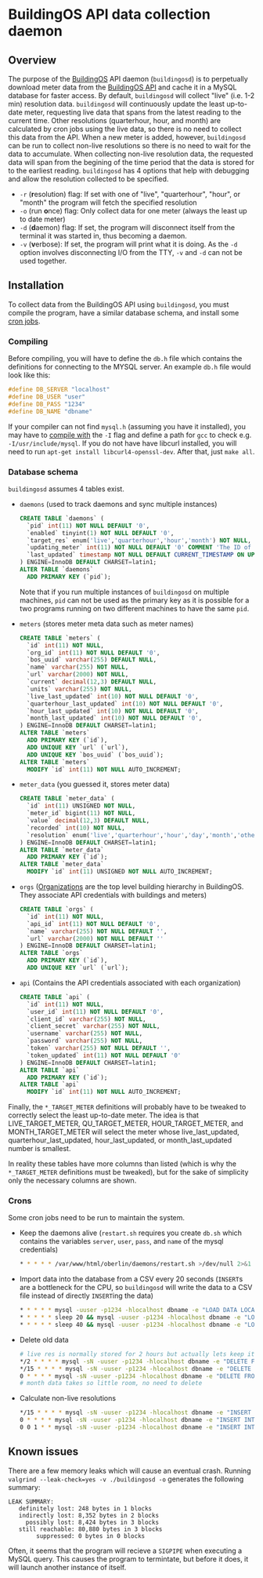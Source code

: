 # BuildingOS API data collection daemon


## Overview
The purpose of the [BuildingOS](1) API daemon (`buildingosd`) is to perpetually download meter data from the [BuildingOS API](2) and cache it in a MySQL database for faster access. By default, `buildingosd` will collect "live" (i.e. 1-2 min) resolution data. `buildingosd` will continuously update the least up-to-date meter, requesting live data that spans from the latest reading to the current time. Other resolutions (quarterhour, hour, and month) are calculated by cron jobs using the live data, so there is no need to collect this data from the API. When a new meter is added, however, `buildingosd` can be run to collect non-live resolutions so there is no need to wait for the data to accumulate. When collecting non-live resolution data, the requested data will span from the begining of the time period that the data is stored for to the earliest reading. `buildingosd` has 4 options that help with debugging and allow the resolution collected to be specified.

- `-r` (**r**esolution) flag: If set with one of "live", "quarterhour", "hour", or "month" the program will fetch the specified resolution
- `-o` (run **o**nce) flag: Only collect data for one meter (always the least up to date meter)
- `-d` (**d**aemon) flag: If set, the program will disconnect itself from the terminal it was started in, thus becoming a daemon. 
- `-v` (**v**erbose): If set, the program will print what it is doing. As the `-d` option involves disconnecting I/O from the TTY, `-v` and `-d` can not be used together.


## Installation
To collect data from the BuildingOS API using `buildingosd`, you must compile the program, have a similar database schema, and install some [cron jobs](#crons).
### Compiling
Before compiling, you will have to define the `db.h` file which contains the definitions for connecting to the MYSQL server. An example `db.h` file would look like this:

```cpp
#define DB_SERVER "localhost"
#define DB_USER "user"
#define DB_PASS "1234"
#define DB_NAME "dbname"
```
If your compiler can not find `mysql.h` (assuming you have it installed), you may have to [compile with](3) the `-I` flag and define a path for `gcc` to check e.g. `-I/usr/include/mysql`. If you do not have have libcurl installed, you will need to run `apt-get install libcurl4-openssl-dev`. After that, just `make all`.
### Database schema
`buildingosd` assumes 4 tables exist.

- `daemons` (used to track daemons and sync multiple instances)

    ```sql
    CREATE TABLE `daemons` (
      `pid` int(11) NOT NULL DEFAULT '0',
      `enabled` tinyint(1) NOT NULL DEFAULT '0',
      `target_res` enum('live','quarterhour','hour','month') NOT NULL,
      `updating_meter` int(11) NOT NULL DEFAULT '0' COMMENT 'The ID of the meter this daemon is currently updating',
      `last_updated` timestamp NOT NULL DEFAULT CURRENT_TIMESTAMP ON UPDATE CURRENT_TIMESTAMP,
    ) ENGINE=InnoDB DEFAULT CHARSET=latin1;
    ALTER TABLE `daemons`
      ADD PRIMARY KEY (`pid`);
    ```
    Note that if you run multiple instances of `buildingosd` on multiple machines, `pid` can not be used as the primary key as it is possible for a two programs running on two different machines to have the same `pid`.

- `meters` (stores meter meta data such as meter names)

    ```sql
    CREATE TABLE `meters` (
      `id` int(11) NOT NULL,
      `org_id` int(11) NOT NULL DEFAULT '0',
      `bos_uuid` varchar(255) DEFAULT NULL,
      `name` varchar(255) NOT NULL,
      `url` varchar(2000) NOT NULL,
      `current` decimal(12,3) DEFAULT NULL,
      `units` varchar(255) NOT NULL,
      `live_last_updated` int(10) NOT NULL DEFAULT '0',
      `quarterhour_last_updated` int(10) NOT NULL DEFAULT '0',
      `hour_last_updated` int(10) NOT NULL DEFAULT '0',
      `month_last_updated` int(10) NOT NULL DEFAULT '0',
    ) ENGINE=InnoDB DEFAULT CHARSET=latin1;
    ALTER TABLE `meters`
      ADD PRIMARY KEY (`id`),
      ADD UNIQUE KEY `url` (`url`),
      ADD UNIQUE KEY `bos_uuid` (`bos_uuid`);
    ALTER TABLE `meters`
      MODIFY `id` int(11) NOT NULL AUTO_INCREMENT;
    ```

- `meter_data` (you guessed it, stores meter data)

    ```sql
    CREATE TABLE `meter_data` (
      `id` int(11) UNSIGNED NOT NULL,
      `meter_id` bigint(11) NOT NULL,
      `value` decimal(12,3) DEFAULT NULL,
      `recorded` int(10) NOT NULL,
      `resolution` enum('live','quarterhour','hour','day','month','other') NOT NULL
    ) ENGINE=InnoDB DEFAULT CHARSET=latin1;
    ALTER TABLE `meter_data`
      ADD PRIMARY KEY (`id`);
    ALTER TABLE `meter_data`
      MODIFY `id` int(11) UNSIGNED NOT NULL AUTO_INCREMENT;
    ```

- `orgs` ([Organizations](4) are the top level building hierarchy in BuildingOS. They associate API credentials with buildings and meters)

    ```sql
    CREATE TABLE `orgs` (
      `id` int(11) NOT NULL,
      `api_id` int(11) NOT NULL DEFAULT '0',
      `name` varchar(255) NOT NULL DEFAULT '',
      `url` varchar(2000) NOT NULL DEFAULT ''
    ) ENGINE=InnoDB DEFAULT CHARSET=latin1;
    ALTER TABLE `orgs`
      ADD PRIMARY KEY (`id`),
      ADD UNIQUE KEY `url` (`url`);
    ```
- `api` (Contains the API credentials associated with each organization)

    ```sql
    CREATE TABLE `api` (
      `id` int(11) NOT NULL,
      `user_id` int(11) NOT NULL DEFAULT '0',
      `client_id` varchar(255) NOT NULL,
      `client_secret` varchar(255) NOT NULL,
      `username` varchar(255) NOT NULL,
      `password` varchar(255) NOT NULL,
      `token` varchar(255) NOT NULL DEFAULT '',
      `token_updated` int(11) NOT NULL DEFAULT '0'
    ) ENGINE=InnoDB DEFAULT CHARSET=latin1;
    ALTER TABLE `api`
      ADD PRIMARY KEY (`id`);
    ALTER TABLE `api`
      MODIFY `id` int(11) NOT NULL AUTO_INCREMENT;
    ```

Finally, the `*_TARGET_METER` definitions will probably have to be tweaked to correctly select the least up-to-date meter. The idea is that LIVE_TARGET_METER, QU_TARGET_METER, HOUR_TARGET_METER, and MONTH_TARGET_METER will select the meter whose live_last_updated, quarterhour_last_updated, hour_last_updated, or month_last_updated number is smallest.

In reality these tables have more columns than listed (which is why the `*_TARGET_METER` definitions must be tweaked), but for the sake of simplicity only the necessary columns are shown.

### Crons
Some cron jobs need to be run to maintain the system.

- Keep the daemons alive (`restart.sh` requires you create `db.sh` which contains the variables `server`, `user`, `pass`, and `name` of the mysql credentials)

    ```bash
    * * * * * /var/www/html/oberlin/daemons/restart.sh >/dev/null 2>&1
    ```

- Import data into the database from a CSV every 20 seconds (`INSERT`s are a bottleneck for the CPU, so `buildingosd` will write the data to a CSV file instead of directly `INSERT`ing the data)

    ```bash
    * * * * * mysql -uuser -p1234 -hlocalhost dbname -e "LOAD DATA LOCAL INFILE '/root/meter_data.csv' INTO TABLE meter_data FIELDS TERMINATED BY ',' OPTIONALLY ENCLOSED BY '\"' LINES TERMINATED BY '\n' (meter_id, value, recorded, resolution);" >/dev/null 2>&1 && rm /root/meter_data.csv
    * * * * * sleep 20 && mysql -uuser -p1234 -hlocalhost dbname -e "LOAD DATA LOCAL INFILE '/root/meter_data.csv' INTO TABLE meter_data FIELDS TERMINATED BY ',' OPTIONALLY ENCLOSED BY '\"' LINES TERMINATED BY '\n' (meter_id, value, recorded, resolution);" >/dev/null 2>&1 && rm /root/meter_data.csv
    * * * * * sleep 40 && mysql -uuser -p1234 -hlocalhost dbname -e "LOAD DATA LOCAL INFILE '/root/meter_data.csv' INTO TABLE meter_data FIELDS TERMINATED BY ',' OPTIONALLY ENCLOSED BY '\"' LINES TERMINATED BY '\n' (meter_id, value, recorded, resolution);" >/dev/null 2>&1 && rm /root/meter_data.csv
    ```

- Delete old data

    ```bash
    # live res is normally stored for 2 hours but actually lets keep it a little longer i.e. 24 hours
    */2 * * * * mysql -sN -uuser -p1234 -hlocalhost dbname -e "DELETE FROM meter_data WHERE resolution = 'live' AND recorded < (UNIX_TIMESTAMP() - 86400)" >/dev/null 2>&1
    */15 * * * * mysql -sN -uuser -p1234 -hlocalhost dbname -e "DELETE FROM meter_data WHERE resolution = 'quarterhour' AND recorded < (UNIX_TIMESTAMP() - 1209600)" >/dev/null 2>&1
    0 * * * * mysql -sN -uuser -p1234 -hlocalhost dbname -e "DELETE FROM meter_data WHERE resolution = 'hour' AND recorded < (UNIX_TIMESTAMP() - 5184000)" >/dev/null 2>&1
    # month data takes so little room, no need to delete
    ```

- Calculate non-live resolutions

    ```bash
    */15 * * * * mysql -sN -uuser -p1234 -hlocalhost dbname -e "INSERT INTO meter_data (meter_id, \`value\`, recorded, resolution) SELECT meter_id, AVG(\`value\`), TRUNCATE(UNIX_TIMESTAMP() - 900, -2), 'quarterhour' FROM meter_data WHERE recorded > TRUNCATE((UNIX_TIMESTAMP() - 900), -2) AND resolution = 'live' GROUP BY meter_id" >/dev/null 2>&1
    0 * * * * mysql -sN -uuser -p1234 -hlocalhost dbname -e "INSERT INTO meter_data (meter_id, \`value\`, recorded, resolution) SELECT meter_id, AVG(\`value\`), TRUNCATE(UNIX_TIMESTAMP() - 3600, -2), 'hour' FROM meter_data WHERE recorded > TRUNCATE((UNIX_TIMESTAMP() - 3600), -2) AND resolution = 'live' GROUP BY meter_id" >/dev/null 2>&1
    0 0 1 * * mysql -sN -uuser -p1234 -hlocalhost dbname -e "INSERT INTO meter_data (meter_id, \`value\`, recorded, resolution) SELECT meter_id, AVG(\`value\`), TRUNCATE(UNIX_TIMESTAMP() - 2592000, -2), 'month' FROM meter_data WHERE recorded > TRUNCATE((UNIX_TIMESTAMP() - 2592000), -2) AND resolution != 'live' GROUP BY meter_id" >/dev/null 2>&1
    ```


## Known issues
There are a few memory leaks which will cause an eventual crash. Running `valgrind --leak-check=yes -v ./buildingosd -o` generates the following summary:

```
LEAK SUMMARY:
   definitely lost: 248 bytes in 1 blocks
   indirectly lost: 8,352 bytes in 2 blocks
     possibly lost: 8,424 bytes in 3 blocks
   still reachable: 80,880 bytes in 3 blocks
        suppressed: 0 bytes in 0 blocks
```
Often, it seems that the program will recieve a `SIGPIPE` when executing a MySQL query. This causes the program to termintate, but before it does, it will launch another instance of itself.



[1]: https://lucidconnects.com/solutions
[2]: http://docs.buildingosapi.apiary.io/#
[3]: https://stackoverflow.com/a/14604638
[4]: http://docs.buildingosapi.apiary.io/#reference/organizations
